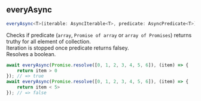 ## everyAsync  
```ts  
everyAsync<T>(iterable: AsyncIterable<T>, predicate: AsyncPredicate<T>): Promise<boolean>  
```  
Checks if predicate (`array`, `Promise of array` or `array of Promises`) returns truthy for all element of collection.  
Iteration is stopped once predicate returns falsey.  
Resolves a boolean.  
```ts  
await everyAsync(Promise.resolve([0, 1, 2, 3, 4, 5, 6]), (item) => {  
    return item > 0  
}); // => true  
await everyAsync(Promise.resolve([0, 1, 2, 3, 4, 5, 6]), (item) => {  
    return item < 5>  
}); // => false  
```  
